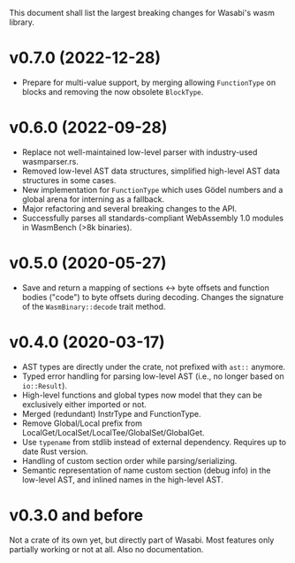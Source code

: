 This document shall list the largest breaking changes for Wasabi's wasm library.

# v0.7.0 (2022-12-28)

- Prepare for multi-value support, by merging allowing `FunctionType` on blocks and removing the now obsolete `BlockType`.

# v0.6.0 (2022-09-28)

- Replace not well-maintained low-level parser with industry-used wasmparser.rs.
- Removed low-level AST data structures, simplified high-level AST data structures in some cases.
- New implementation for `FunctionType` which uses Gödel numbers and a global arena for interning as a fallback.
- Major refactoring and several breaking changes to the API.
- Successfully parses all standards-compliant WebAssembly 1.0 modules in WasmBench (>8k binaries).

# v0.5.0 (2020-05-27)

- Save and return a mapping of sections <-> byte offsets and function bodies ("code") to byte offsets during decoding. Changes the signature of the `WasmBinary::decode` trait method.

# v0.4.0 (2020-03-17)

- AST types are directly under the crate, not prefixed with `ast::` anymore.
- Typed error handling for parsing low-level AST (i.e., no longer based on `io::Result`).
- High-level functions and global types now model that they can be exclusively either imported or not.
- Merged (redundant) InstrType and FunctionType.
- Remove Global/Local prefix from LocalGet/LocalSet/LocalTee/GlobalSet/GlobalGet.
- Use `typename` from stdlib instead of external dependency. Requires up to date Rust version. 
- Handling of custom section order while parsing/serializing.
- Semantic representation of name custom section (debug info) in the low-level AST, and inlined names in the high-level AST.

# v0.3.0 and before

Not a crate of its own yet, but directly part of Wasabi.
Most features only partially working or not at all.
Also no documentation.

